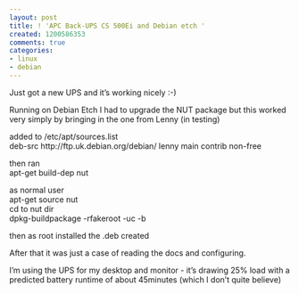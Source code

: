 ```yaml
---
layout: post
title: ! 'APC Back-UPS CS 500Ei and Debian etch '
created: 1200586353
comments: true
categories:
- linux
- debian
---
```

Just got a new UPS and it’s working nicely :-) 
<div class="post-entry">
<p>
Running on Debian Etch I had to upgrade the NUT package but this
worked very simply by bringing in the one from Lenny (in testing)
</p>
<p>
added to /etc/apt/sources.list<br />
deb-src http://ftp.uk.debian.org/debian/ lenny main contrib non-free
</p>
<p>
then ran<br />
apt-get build-dep nut
</p>
<p>
as normal user<br />
apt-get source nut<br />
cd to nut dir<br />
dpkg-buildpackage -rfakeroot -uc -b
</p>
<p>
then as root installed the .deb created 
</p>
<p>
After that it was just a case of reading the docs and configuring.
</p>
<p>
I’m using the UPS for my desktop and monitor - it’s drawing 25% load
with a predicted battery runtime of about 45minutes (which I don’t
quite believe)
</p>
</div>
